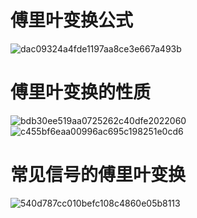 # 傅里叶变换公式
![dac09324a4fde1197aa8ce3e667a493b](https://github.com/user-attachments/assets/3e078b25-627c-4900-934c-d056fdb529ba)
# 傅里叶变换的性质
![bdb30ee519aa0725262c40dfe2022060](https://github.com/user-attachments/assets/2563da42-b4e8-4b12-9185-0132a82a1f54)
![c455bf6eaa00996ac695c198251e0cd6](https://github.com/user-attachments/assets/726690cb-1482-4f55-ab67-67f56b22c075)
# 常见信号的傅里叶变换
![540d787cc010befc108c4860e05b8113](https://github.com/user-attachments/assets/f1291e01-ada3-43e8-bd3c-4a9f5307291f)
